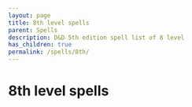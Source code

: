 ```yaml
---
layout: page
title: 8th level spells 
parent: Spells
description: D&D 5th edition spell list of 8 level
has_children: true
permalink: /spells/8th/
---
```

# 8th level spells 
